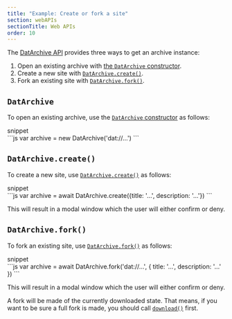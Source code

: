 ```yaml
---
title: "Example: Create or fork a site"
section: webAPIs
sectionTitle: Web APIs
order: 10
---
```


The [DatArchive API](/docs/apis/dat.html) provides three ways to get an archive instance:

1.  Open an existing archive with [the `DatArchive` constructor](/docs/apis/dat.html#datarchive).
2.  Create a new site with [`DatArchive.create()`](/docs/apis/dat.html#datarchive-create).
3.  Fork an existing site with [`DatArchive.fork()`](/docs/apis/dat.html#datarchive-fork).

## `DatArchive`

To open an existing archive, use the [`DatArchive` constructor](/docs/apis/dat.html#datarchive) as follows:

<figcaption class="code">snippet</figcaption>
```js
var archive = new DatArchive('dat://…')
```

## `DatArchive.create()`

To create a new site, use [`DatArchive.create()`](/docs/apis/dat.html#datarchive-create) as follows:

<figcaption class="code">snippet</figcaption>
```js
var archive = await DatArchive.create({title: '…', description: '…'})
```

This will result in a modal window which the user will either confirm or deny.

## `DatArchive.fork()`

To fork an existing site, use [`DatArchive.fork()`](/docs/apis/dat.html#datarchive-fork) as follows:

<figcaption class="code">snippet</figcaption>
```js
var archive = await DatArchive.fork('dat://…', {
  title: '…',
  description: '…'
})
```

This will result in a modal window which the user will either confirm or deny.

A fork will be made of the currently downloaded state. That means, if you want to be sure a full fork is made, you should call [`download()`](/docs/apis/dat.html#download) first.
